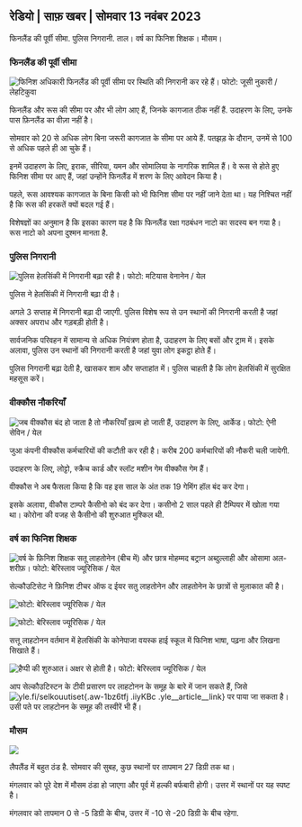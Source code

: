 ## रेडियो \| साफ़ खबर \| सोमवार 13 नवंबर 2023

फिनलैंड की पूर्वी सीमा. पुलिस निगरानी. ताल। वर्ष का फिनिश शिक्षक। मौसम।

### फिनलैंड की पूर्वी सीमा

![फिनिश अधिकारी फिनलैंड की पूर्वी सीमा पर स्थिति की निगरानी कर रहे हैं। फोटो: जूसी नुकारी / लेहटिकुवा](https://images.cdn.yle.fi/image/upload/c_crop,h_2880,w_5120,x_0,y_171/ar_1.777777777777777,c_fill,g_faces,h_675,w_1200/dpr_1.0/q_auto:eco/f_auto/fl_losy/v1699859472/39-11996406551cb5a3d93a)

फिनलैंड और रूस की सीमा पर और भी लोग आए हैं, जिनके कागजात ठीक नहीं हैं. उदाहरण के लिए, उनके पास फ़िनलैंड का वीज़ा नहीं है।

सोमवार को 20 से अधिक लोग बिना जरूरी कागजात के सीमा पर आये हैं. पतझड़ के दौरान, उनमें से 100 से अधिक पहले ही आ चुके हैं।

इनमें उदाहरण के लिए, इराक, सीरिया, यमन और सोमालिया के नागरिक शामिल हैं। वे रूस से होते हुए फिनिश सीमा पर आए हैं, जहां उन्होंने फिनलैंड में शरण के लिए आवेदन किया है।

पहले, रूस आवश्यक कागजात के बिना किसी को भी फिनिश सीमा पर नहीं जाने देता था। यह निश्चित नहीं है कि रूस की हरकतें क्यों बदल गई हैं।

विशेषज्ञों का अनुमान है कि इसका कारण यह है कि फिनलैंड रक्षा गठबंधन नाटो का सदस्य बन गया है। रूस नाटो को अपना दुश्मन मानता है.

### पुलिस निगरानी

![पुलिस हेलसिंकी में निगरानी बढ़ा रही है। फोटो: मटियास वेनानेन / येल](https://images.cdn.yle.fi/image/upload/c_crop,h_2889,w_5148,x_0,y_107/ar_1.77777777777777777,c_fill,g_faces,h_675,w_1200/dpr_1.0/q_auto:eco/f_auto/fl_losy/v1697807957/39-11771286512a4e83c1e1)

पुलिस ने हेलसिंकी में निगरानी बढ़ा दी है।

अगले 3 सप्ताह में निगरानी बढ़ा दी जाएगी. पुलिस विशेष रूप से उन स्थानों की निगरानी करती है जहां अक्सर अपराध और गड़बड़ी होती है।

सार्वजनिक परिवहन में सामान्य से अधिक नियंत्रण होता है, उदाहरण के लिए बसों और ट्राम में। इसके अलावा, पुलिस उन स्थानों की निगरानी करती है जहां युवा लोग इकट्ठा होते हैं।

पुलिस निगरानी बढ़ा देती है, खासकर शाम और सप्ताहांत में। पुलिस चाहती है कि लोग हेलसिंकी में सुरक्षित महसूस करें।

### वीक्कौस नौकरियाँ

![जब वीक्कौस बंद हो जाता है तो नौकरियाँ ख़त्म हो जाती हैं, उदाहरण के लिए, आर्केड। फोटो: ऐनी सेविन / येल](https://images.cdn.yle.fi/image/upload/c_crop,h_1928,w_3427,x_567,y_428/ar_1.7777777777777777,c_fill,g_faces,h_675,w_1200/dpr_1.0/q_auto:eco/f_auto/fl_losy/v1633956464/39-86542961643200866ed)

जुआ कंपनी वीक्कौस कर्मचारियों की कटौती कर रही है। करीब 200 कर्मचारियों की नौकरी चली जायेगी.

उदाहरण के लिए, लोट्टो, स्क्रैच कार्ड और स्लॉट मशीन गेम वीक्कौस गेम हैं।

वीक्कौस ने अब फैसला किया है कि वह इस साल के अंत तक 19 गेमिंग हॉल बंद कर देगा।

इसके अलावा, वीकौस टाम्परे कैसीनो को बंद कर देगा। कसीनो 2 साल पहले ही टैम्पियर में खोला गया था। कोरोना की वजह से कैसीनो की शुरुआत मुश्किल थी.

### वर्ष का फिनिश शिक्षक

![वर्ष के फ़िनिश शिक्षक सतू लाहतोनेन (बीच में) और छात्र मोहम्मद बट्रान अब्दुल्लाही और ओसामा अल-शरीफ़। फोटो: बेरिस्लाव ज्यूरिसिक / येल](https://images.cdn.yle.fi/image/upload/c_crop,h_2982,w_5300,x_0,y_0/ar_1.777777777777777,c_fill,g_faces,h_675,w_1200/dpr_1.0/q_auto:eco/f_auto/fl_losy/v1699438785/39-1197531654b5ee49bf1f)

सेल्कौउटिसेट ने फ़िनिश टीचर ऑफ द ईयर सतु लाहतोनेन और लाहतोनेन के छात्रों से मुलाकात की है।

![ फोटो: बेरिस्लाव ज्यूरिसिक / येल](https://images.cdn.yle.fi/image/upload/c_crop,h_3153,w_5603,x_0,y_0/ar_1.7777777777777777,c_fill,g_faces,h_675,w_1200/dpr_1.0/q_auto:eco/f_auto/fl_losy/v1699438827/39-1197537654b5ee95baf1)

![ फोटो: बेरिस्लाव ज्यूरिसिक / येल](https://images.cdn.yle.fi/image/upload/c_crop,h_3362,w_5987,x_0,y_0/ar_1.7777777777777777,c_fill,g_faces,h_675,w_1200/dpr_1.0/q_auto:eco/f_auto/fl_losy/v1699438816/39-1197536654b5ee899b41)

सत्तू लाहटोनन वर्तमान में हेलसिंकी के कोनेपाजा वयस्क हाई स्कूल में फिनिश भाषा, पढ़ना और लिखना सिखाते हैं।

![हैप्पी की शुरुआत i अक्षर से होती है। फोटो: बेरिस्लाव ज्यूरिसिक / येल](https://images.cdn.yle.fi/image/upload/c_crop,h_3362,w_5987,x_0,y_0/ar_1.777777777777777,c_fill,g_faces,h_675,w_1200/dpr_1.0/q_auto:eco/f_auto/fl_losy/v1699438816/39-1197535654b5ee7e3b58)

आप सेल्कौउटिस्टन के टीवी प्रसारण पर लाहटोनन के समूह के बारे में जान सकते हैं, जिसे![yle.fi/selkouutiset](https://yle.fi/selkouutiset){.aw-1bz6tfj .iiyKBc .yle__article__link} पर पाया जा सकता है। उसी पते पर लाहटोनन के समूह की तस्वीरें भी हैं।

### मौसम

![](https://images.cdn.yle.fi/image/upload/c_crop,h_1080,w_1919,x_0,y_0/ar_1.777777777777777,c_fill,g_faces,h_675,w_1200/dpr_1.0/q_auto:eco/f_auto/fl_losy/v1699893163/39-119999365524f872df8f)

लैपलैंड में बहुत ठंड है. सोमवार की सुबह, कुछ स्थानों पर तापमान 27 डिग्री तक था।

मंगलवार को पूरे देश में मौसम ठंडा हो जाएगा और पूर्व में हल्की बर्फबारी होगी। उत्तर में स्थानों पर यह स्पष्ट है।

मंगलवार को तापमान 0 से -5 डिग्री के बीच, उत्तर में -10 से -20 डिग्री के बीच रहेगा.